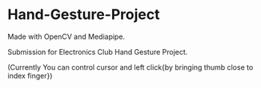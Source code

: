 # Hand-Gesture-Project
Made with OpenCV and Mediapipe.

Submission for Electronics Club Hand Gesture Project.

(Currently You can control cursor and left click{by bringing thumb close to index finger})
